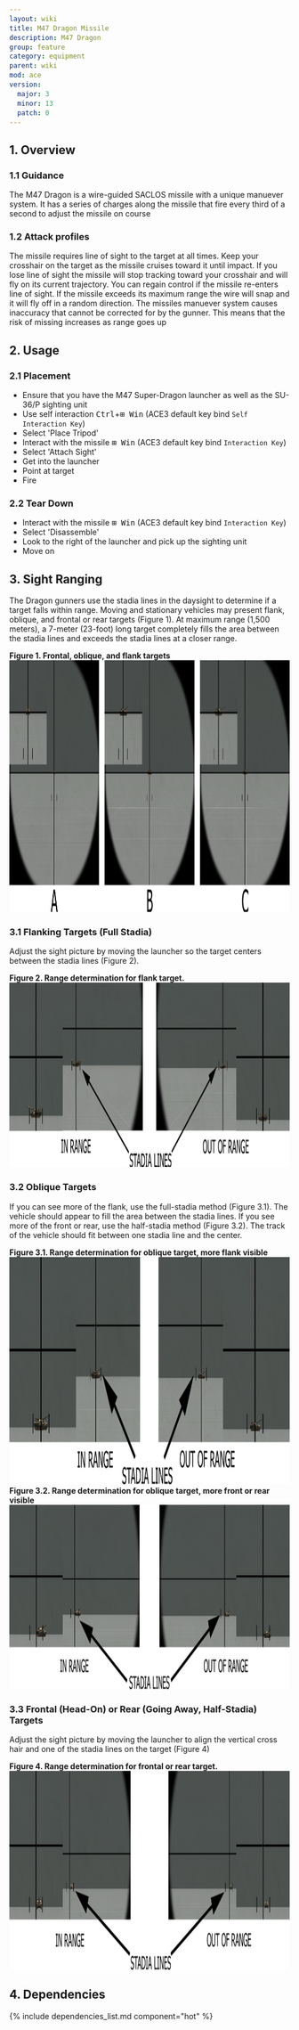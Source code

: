 ```yaml
---
layout: wiki
title: M47 Dragon Missile
description: M47 Dragon
group: feature
category: equipment
parent: wiki
mod: ace
version:
  major: 3
  minor: 13
  patch: 0
---
```


## 1. Overview

### 1.1 Guidance

The M47 Dragon is a wire-guided SACLOS missile with a unique manuever system. It has a series of charges along the missile that fire every third of a second to adjust the missile on course

### 1.2 Attack profiles

The missile requires line of sight to the target at all times. Keep your crosshair on the target as the missile cruises toward it until impact.
If you lose line of sight the missile will stop tracking toward your crosshair and will fly on its current trajectory. You can regain control if the missile re-enters line of sight.
If the missile exceeds its maximum range the wire will snap and it will fly off in a random direction.
The missiles manuever system causes inaccuracy that cannot be corrected for by the gunner. This means that the risk of missing increases as range goes up

## 2. Usage

### 2.1 Placement

- Ensure that you have the M47 Super-Dragon launcher as well as the SU-36/P sighting unit
- Use self interaction <kbd>Ctrl</kbd>+<kbd>⊞&nbsp;Win</kbd> (ACE3 default key bind `Self Interaction Key`)
- Select 'Place Tripod'
- Interact with the missile <kbd>⊞&nbsp;Win</kbd> (ACE3 default key bind `Interaction Key`)
- Select 'Attach Sight'
- Get into the launcher
- Point at target
- Fire

### 2.2 Tear Down
- Interact with the missile <kbd>⊞&nbsp;Win</kbd> (ACE3 default key bind `Interaction Key`)
- Select 'Disassemble'
- Look to the right of the launcher and pick up the sighting unit
- Move on

## 3. Sight Ranging

The Dragon gunners use the stadia lines in the daysight to determine if a target falls within range. Moving and stationary vehicles may present flank, oblique, and frontal or rear targets (Figure 1).
At maximum range (1,500 meters), a 7-meter (23-foot) long target completely fills the area between the stadia lines and exceeds the stadia lines at a closer range.

**Figure 1. Frontal, oblique, and flank targets**
<img src="../../img/wiki/feature/m47_fro_obl_fla.png" width="1400" height="452" alt="Frontal, Oblique, and Flank targets" />

### 3.1 **Flanking Targets (Full Stadia)**

Adjust the sight picture by moving the launcher so the target centers between the stadia lines (Figure 2).

**Figure 2. Range determination for flank target.**
<img src="../../img/wiki/feature/m47_flank.png" width="1400" height="331" alt="Frontal, Oblique, and Flank targets" />

### 3.2 **Oblique Targets**

If you can see more of the flank, use the full-stadia method (Figure 3.1). The vehicle should appear to fill the area between the stadia lines. If you see more of the front or rear, use the half-stadia method (Figure 3.2). The track of the vehicle should fit between one stadia line and the center.

**Figure 3.1. Range determination for oblique target, more flank visible**
<img src="../../img/wiki/feature/m47_oblique_45.png" width="1400" height="408" alt="Frontal, Oblique, and Flank targets" />
**Figure 3.2. Range determination for oblique target, more front or rear visible**
<img src="../../img/wiki/feature/m47_oblique_60.png" width="1400" height="331" alt="Frontal, Oblique, and Flank targets" />

### 3.3 **Frontal (Head-On) or Rear (Going Away, Half-Stadia) Targets**

Adjust the sight picture by moving the launcher to align the vertical cross hair and one of the stadia lines on the target (Figure 4)

**Figure 4. Range determination for frontal or rear target.**
<img src="../../img/wiki/feature/m47_frontal.png" width="1400" height="357" alt="Frontal, Oblique, and Flank targets" />

## 4. Dependencies

{% include dependencies_list.md component="hot" %}
